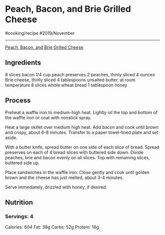 # Peach, Bacon, and Brie Grilled Cheese
#cooking/recipe #2019/November
- - - -
[Peach, Bacon, and Brie Grilled Cheese](https://damndelicious.net/2016/08/26/peach-bacon-brie-grilled-cheese/) 

## Ingredients
8 slices bacon
1/4 cup peach preserves
2 peaches, thinly sliced
4 ounces Brie cheese, thinly sliced
4 tablespoons unsalted butter, at room temperature
8 slices whole wheat bread
1 tablespoon honey

## Process
Preheat a waffle iron to medium-high heat. Lightly oil the top and bottom of the waffle iron or coat with nonstick spray.

Heat a large skillet over medium high heat. Add bacon and cook until brown and crispy, about 6-8 minutes. Transfer to a paper towel-lined plate and set aside.

With a butter knife, spread butter on one side of each slice of bread. Spread preserves on each of 4 bread slices with buttered side down. Divide peaches, brie and bacon evenly on all slices. Top with remaining slices, buttered side up.

Place sandwiches in the waffle iron. Close gently and cook until golden brown and the cheese has just melted, about 3-4 minutes.

Serve immediately, drizzled with honey, if desired.

## Nutrition
### Servings: 4
Calories: 604
Fat: 38g
Carbs: 52g
Protein: 16g